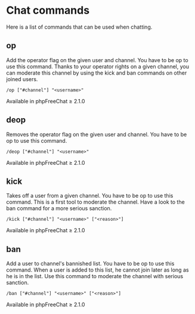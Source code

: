 # Chat commands

Here is a list of commands that can be used when chatting.

## op

Add the operator flag on the given user and channel.  You have to be op to use this command.
Thanks to your operator rights on a given channel, you can moderate this channel by using the kick and ban commands on other joined users. 

```
/op ["#channel"] "<username>"
```

Available in phpFreeChat ≥ 2.1.0

## deop

Removes the operator flag on the given user and channel. You have to be op to use this command.

```
/deop ["#channel"] "<username>"
```

Available in phpFreeChat ≥ 2.1.0

## kick

Takes off a user from a given channel. You have to be op to use this command.
This is a first tool to moderate the channel. Have a look to the ban command for a more serious sanction.

```
/kick ["#channel"] "<username>" ["<reason>"]
```

Available in phpFreeChat ≥ 2.1.0


## ban

Add a user to channel's bannished list. You have to be op to use this command.
When a user is added to this list, he cannot join later as long as he is in the list. Use this command to moderate the channel with serious sanction. 

```
/ban ["#channel"] "<username>" ["<reason>"]
```

Available in phpFreeChat ≥ 2.1.0